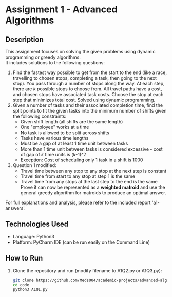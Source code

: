 # Assignment 1 - Advanced Algorithms

## Description

This assignment focuses on solving the given problems using dynamic programming or greedy algorithms.  
It includes solutions to the following questions:

1. Find the fastest way possible to get from the start to the end (like a race, travelling to chosen stops, completing a task, then going to the next stop). You pass through a number of stops along the way. At each step, there are *k* possible stops to choose from. All travel paths have a cost, and chosen stops have associated task costs. Choose the stop at each step that minimizes total cost. Solved using dynamic programming.
2. Given a number of tasks and their associated completion time, find the split points to fit the given tasks into the minimum number of shifts given the following constraints:
   - Given shift length (all shifts are the same length)
   - One "employee" works at a time
   - No task is allowed to be split across shifts
   - Tasks have various time lengths
   - Must be a gap of at least 1 time unit between tasks
   - More than 1 time unit between tasks is considered excessive - cost of gap of *k* time units is (*k*-1)^2
   - Exception: Cost of scheduling only 1 task in a shift is 1000
3. Question 1 modified:
   - Travel time between any stop to any stop at the next step is constant
   - Travel time from start to any stop at step 1 is the same
   - Travel time from any stops at the last step to the end is the same
   Prove it can now be represented as a **weighted matroid** and use the general greedy algorithm for matroids to produce an optimal answer.

For full explanations and analysis, please refer to the included report 'a1-answers'.

## Technologies Used

- Language: Python3
- Platform: PyCharm IDE (can be run easily on the Command Line)

## How to Run

1. Clone the repository and run (modify filename to A1Q2.py or A1Q3.py):
   ```bash
   git clone https://github.com/Meds004/academic-projects/advanced-algorithms-assignments/assignment-1.git
   cd code
   python3 A1Q1.py

